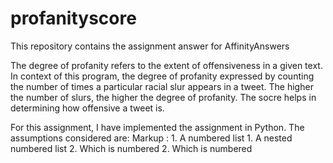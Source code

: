 # profanityscore
This repository contains the assignment answer for AffinityAnswers

The degree of profanity refers to the extent of offensiveness in a given text. In context of this program, the degree of profanity expressed by counting the number of times a particular racial slur appears in a tweet. The higher the number of slurs, the higher the degree of profanity. The socre helps in determining how offensive a tweet is. 

For this assignment, I have implemented the assignment in Python.
The assumptions considered are:
Markup : 1. A numbered list
              1. A nested numbered list
              2. Which is numbered
         2. Which is numbered
